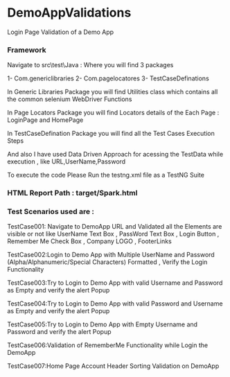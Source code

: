 # DemoAppValidations
Login Page Validation of a Demo App  


<h3>Framework</h3>  


Navigate to src\test\Java : Where you will find 3 packages 


1-	Com.genericlibraries
2-	Com.pagelocatores
3-	TestCaseDefinations



In Generic Libraries Package you will find Utilities class which contains all the common selenium WebDriver Functions 


In Page Locators Package you will find Locators details of the Each Page : LoginPage and HomePage



In TestCaseDefination Package  you will find all the Test Cases Execution Steps 


And also I have used Data Driven Approach for acessing the TestData while execution , like URL,UserName,Password



To execute the code Please Run the testng.xml file as a TestNG Suite



<h3>HTML Report Path : target/Spark.html</h3>



<h3>Test Scenarios used are  :</h3>



TestCase001: Navigate to DemoApp URL and Validated all the Elements are visible or not like UserName Text Box , PassWord Text Box , Login Button , Remember Me Check Box , Company LOGO , FooterLinks



TestCase002:Login to Demo App with Multiple UserName and Password (Alpha/Alphanumeric/Special Characters) Formatted , Verify the Login Functionality



TestCase003:Try to Login to Demo App with valid Username and Password as Empty and verify the alert Popup



TestCase004:Try to Login to Demo App with valid Password and Username as Empty and verify the alert Popup



TestCase005:Try to Login to Demo App with Empty Username and Password and verify the alert Popup



TestCase006:Validation of RememberMe Functionality while Login the DemoApp



TestCase007:Home Page Account Header Sorting Validation on DemoApp
